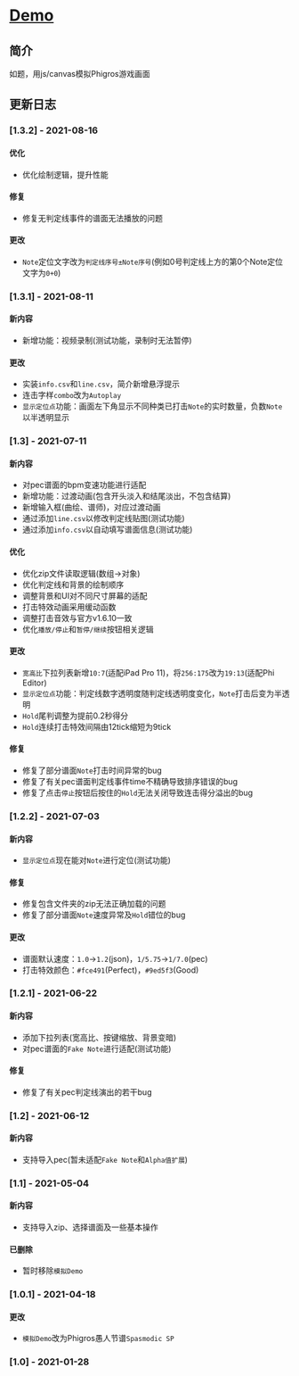 # [Demo](https://lch&#122;h&#51;473.github.io/canvas/phi/index "Phigros模拟器")

## 简介

如题，用js/canvas模拟Phigros游戏画面

## 更新日志

### [1.3.2] - 2021-08-16

#### 优化

* 优化绘制逻辑，提升性能

#### 修复

* 修复无判定线事件的谱面无法播放的问题

#### 更改

* `Note`定位文字改为`判定线序号±Note序号`(例如0号判定线上方的第0个Note定位文字为`0+0`)

### [1.3.1] - 2021-08-11

#### 新内容

* 新增功能：视频录制(测试功能，录制时无法暂停)

#### 更改

* 实装`info.csv`和`line.csv`，简介新增悬浮提示
* 连击字样`combo`改为`Autoplay`
* `显示定位点`功能：画面左下角显示不同种类已打击`Note`的实时数量，负数`Note`以半透明显示

### [1.3] - 2021-07-11

#### 新内容

* 对pec谱面的bpm变速功能进行适配
* 新增功能：过渡动画(包含开头淡入和结尾淡出，不包含结算)
* 新增输入框(曲绘、谱师)，对应过渡动画
* 通过添加`line.csv`以修改判定线贴图(测试功能)
* 通过添加`info.csv`以自动填写谱面信息(测试功能)

#### 优化

* 优化zip文件读取逻辑(数组→对象)
* 优化判定线和背景的绘制顺序
* 调整背景和UI对不同尺寸屏幕的适配
* 打击特效动画采用缓动函数
* 调整打击音效与官方v1.6.10一致
* 优化`播放/停止`和`暂停/继续`按钮相关逻辑

#### 更改

* `宽高比`下拉列表新增`10:7`(适配iPad Pro 11)，将`256:175`改为`19:13`(适配Phi Editor)
* `显示定位点`功能：判定线数字透明度随判定线透明度变化，`Note`打击后变为半透明
* `Hold`尾判调整为提前0.2秒得分
* `Hold`连续打击特效间隔由12tick缩短为9tick

#### 修复

* 修复了部分谱面`Note`打击时间异常的bug
* 修复了有关pec谱面判定线事件time不精确导致排序错误的bug
* 修复了点击`停止`按钮后按住的`Hold`无法关闭导致连击得分溢出的bug

### [1.2.2] - 2021-07-03

#### 新内容

* `显示定位点`现在能对`Note`进行定位(测试功能)

#### 修复

* 修复包含文件夹的zip无法正确加载的问题
* 修复了部分谱面`Note`速度异常及`Hold`错位的bug

#### 更改

* 谱面默认速度：`1.0`→`1.2`(json)，`1/5.75`→`1/7.0`(pec)
* 打击特效颜色：`#fce491`(Perfect)，`#9ed5f3`(Good)

### [1.2.1] - 2021-06-22

#### 新内容

* 添加下拉列表(宽高比、按键缩放、背景变暗)
* 对pec谱面的`Fake Note`进行适配(测试功能)

#### 修复

* 修复了有关pec判定线演出的若干bug

### [1.2] - 2021-06-12

#### 新内容

* 支持导入pec(暂未适配`Fake Note`和`Alpha值扩展`)

### [1.1] - 2021-05-04

#### 新内容

* 支持导入zip、选择谱面及一些基本操作

#### 已删除

* 暂时移除`模拟Demo`

### [1.0.1] - 2021-04-18

#### 更改

* `模拟Demo`改为Phigros愚人节谱`Spasmodic SP`

### [1.0] - 2021-01-28
